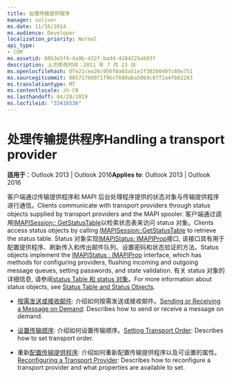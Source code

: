 ```yaml
---
title: 处理传输提供程序
manager: soliver
ms.date: 11/16/2014
ms.audience: Developer
localization_priority: Normal
api_type:
- COM
ms.assetid: 60b3e5f4-4a9b-432f-bad4-4284225ab93f
description: 上次修改时间：2011 年 7 月 23 日
ms.openlocfilehash: 0fe21cea26c956f8a03a51e2f302b040fc89e751
ms.sourcegitcommit: 8657170d071f9bcf680aba50b9c07f2a4fb82283
ms.translationtype: MT
ms.contentlocale: zh-CN
ms.lasthandoff: 04/28/2019
ms.locfileid: "33416536"
---
```

# <a name="handling-a-transport-provider"></a><span data-ttu-id="2e423-103">处理传输提供程序</span><span class="sxs-lookup"><span data-stu-id="2e423-103">Handling a transport provider</span></span>
  
<span data-ttu-id="2e423-104">**适用于**：Outlook 2013 | Outlook 2016</span><span class="sxs-lookup"><span data-stu-id="2e423-104">**Applies to**: Outlook 2013 | Outlook 2016</span></span> 
  
<span data-ttu-id="2e423-105">客户端通过传输提供程序和 MAPI 后台处理程序提供的状态对象与传输提供程序进行通信。</span><span class="sxs-lookup"><span data-stu-id="2e423-105">Clients communicate with transport providers through status objects supplied by transport providers and the MAPI spooler.</span></span> <span data-ttu-id="2e423-106">客户端通过调用[IMAPISession:: GetStatusTable](imapisession-getstatustable.md)以检索状态表来访问 status 对象。</span><span class="sxs-lookup"><span data-stu-id="2e423-106">Clients access status objects by calling [IMAPISession::GetStatusTable](imapisession-getstatustable.md) to retrieve the status table.</span></span> <span data-ttu-id="2e423-107">Status 对象实现[IMAPIStatus: IMAPIProp](imapistatusimapiprop.md)接口, 该接口具有用于配置提供程序、刷新传入和传出邮件队列、设置密码和状态验证的方法。</span><span class="sxs-lookup"><span data-stu-id="2e423-107">Status objects implement the [IMAPIStatus : IMAPIProp](imapistatusimapiprop.md) interface, which has methods for configuring providers, flushing incoming and outgoing message queues, setting passwords, and state validation.</span></span> <span data-ttu-id="2e423-108">有关 status 对象的详细信息, 请参阅[status Table 和 status 对象](status-table-and-status-objects.md)。</span><span class="sxs-lookup"><span data-stu-id="2e423-108">For more information about status objects, see [Status Table and Status Objects](status-table-and-status-objects.md).</span></span>


- <span data-ttu-id="2e423-109">[按需发送或接收邮件](sending-or-receiving-a-message-on-demand.md): 介绍如何按需发送或接收邮件。</span><span class="sxs-lookup"><span data-stu-id="2e423-109">[Sending or Receiving a Message on Demand](sending-or-receiving-a-message-on-demand.md): Describes how to send or receive a message on demand.</span></span>
    
- <span data-ttu-id="2e423-110">[设置传输顺序](setting-transport-order.md): 介绍如何设置传输顺序。</span><span class="sxs-lookup"><span data-stu-id="2e423-110">[Setting Transport Order](setting-transport-order.md): Describes how to set transport order.</span></span>
    
- <span data-ttu-id="2e423-111">重新[配置传输提供程序](reconfiguring-a-transport-provider.md): 介绍如何重新配置传输提供程序以及可设置的属性。</span><span class="sxs-lookup"><span data-stu-id="2e423-111">[Reconfiguring a Transport Provider](reconfiguring-a-transport-provider.md): Describes how to reconfigure a transport provider and what properties are available to set.</span></span>
    

